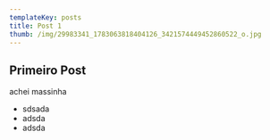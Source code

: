 ```yaml
---
templateKey: posts
title: Post 1
thumb: /img/29983341_1783063818404126_3421574449452860522_o.jpg
---
```

## Primeiro Post

achei massinha

* sdsada
* adsda
* adsda